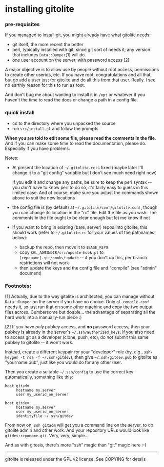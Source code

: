 # installing gitolite

### pre-requisites

If you managed to install git, you might already have what gitolite needs:

  * git itself, the more recent the better
  * perl, typically installed with git, since git sort of needs it; any
    version that includes `Data::Dumper`[1] will do.
  * one user account on the server, with password access [2]

A major objective is to allow use by people without root access, permissions
to create other userids, etc.  If you have root, congratulations and all that,
but go add a user just for gitolite and do all this from that user.  Really.
I see no earthly reason for this to run as root.

And don't bug me about wanting to install it in `/opt` or whatever if you
haven't the time to read the docs or change a path in a config file.

### quick install

  * cd to the directory where you unpacked the source
  * run `src/install.pl` and follow the prompts

**When you are told to edit some file, please read the comments in the file**.
And if you can make some time to read the documentation, please do.
Especially if you have problems.

Notes:

  * At present the location of `~/.gitolite.rc` is fixed (maybe later I'll
    change it to a "git config" variable but I don't see much need right now)

    If you edit it and change any paths, be sure to keep the perl syntax --
    you *don't* have to know perl to do so, it's fairly easy to guess in this
    limited case.  And of course, make sure you adjust the commands shown
    above to suit the new locations

  * the config file is (by default) at `~/.gitolite/conf/gitolite.conf`,
    though you can change its location in the "rc" file.  Edit the file as you
    wish.  The comments in the file ought to be clear enough but let me know
    if not

  * if you want to bring in existing (bare, server) repos into gitolite, this
    should work (refer to `~/.gitolite.rc` for *your* values of the pathnames
    below):
      * backup the repo, then move it to `$BASE_REPO`
      * copy `$GL_ADMINDIR/src/update-hook.pl` to
        `[reponame].git/hooks/update` -- if you don't do this, per branch
        restrictions will not work
      * then update the keys and the config file and "compile" (see "admin"
        document)

### Footnotes:

[1] Actually, due to the way gitolite is architected, you can manage
without `Data::Dumper` on the server if you have no choice.  Only
`gl-compile-conf` needs it, so just run that on some other machine and copy
the two output files across.  Cumbersome but doable... the advantage of
separating all the hard work into a manually-run piece :)

[2] If you have *only* pubkey access, and **no** password access, then your
pubkey is already in the server's `~/.ssh/authorized_keys`.  If you also need
to access git as a developer (clone, push, etc), do *not* submit this same
pubkey to gitolite -- it won't work.

Instead, create a different keypair for your "developer" role (by, e.g.,
`ssh-keygen -t rsa -f ~/.ssh/gitdev`), then give `~/.ssh/gitdev.pub` to
gitolite as "yourname.pub", just like you would do for any other user.

Then you create a suitable `~/.ssh/config` to use the correct key
automatically, something like this:

    host gitadm
         hostname my.server
         user my_userid_on_server

    host gitdev
         hostname my.server
         user my_userid_on_server
         identityfile ~/.ssh/gitdev

From now on, `ssh gitadm` will get you a command line on the server, to do
gitolite admin and other work.  And your repository URLs would look like
`gitdev:reponame.git`.  Very, very, simple...

And as with gitosis, there's more "ssh" magic than "git" magic here :-)

----

gitolite is released under the GPL v2 license.  See COPYING for details
